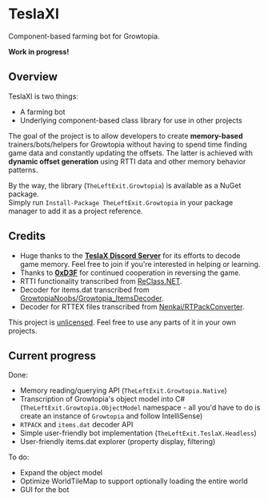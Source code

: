 # TeslaXI
Component-based farming bot for Growtopia.

**Work in progress!**

## Overview
TeslaXI is two things:
 - A farming bot
 - Underlying component-based class library for use in other projects

The goal of the project is to allow developers to create **memory-based** trainers/bots/helpers for Growtopia without having to spend time finding game data and constantly updating the offsets. The latter is achieved with **dynamic offset generation** using RTTI data and other memory behavior patterns.

By the way, the library (`TheLeftExit.Growtopia`) is available as a NuGet package.  
Simply run `Install-Package TheLeftExit.Growtopia` in your package manager to add it as a project reference.

## Credits
 - Huge thanks to the [**TeslaX Discord Server**](https://discord.gg/Px457A4fh4) for its efforts to decode game memory. Feel free to join if you're interested in helping or learning.
 - Thanks to [**0xD3F**](https://github.com/DefaultO) for continued cooperation in reversing the game.
 - RTTI functionality transcribed from [ReClass.NET](https://github.com/ReClassNET/ReClass.NET/blob/0ee8a4cd6a00e2664f2ef3250a81089c32d69392/ReClass.NET/Memory/RemoteProcess.cs#L190).
 - Decoder for items.dat transcribed from [GrowtopiaNoobs/Growtopia_ItemsDecoder](https://github.com/GrowtopiaNoobs/Growtopia_ItemsDecoder).
 - Decoder for RTTEX files transcribed from [Nenkai/RTPackConverter](https://github.com/Nenkai/RTPackConverter).
 
This project is [unlicensed](https://unlicense.org/). Feel free to use any parts of it in your own projects.

## Current progress
Done:
 - Memory reading/querying API (`TheLeftExit.Growtopia.Native`)
 - Transcription of Growtopia's object model into C# (`TheLeftExit.Growtopia.ObjectModel` namespace - all you'd have to do is create an instance of `Growtopia` and follow IntelliSense)
 - `RTPACK` and `items.dat` decoder API
 - Simple user-friendly bot implementation (`TheLeftExit.TeslaX.Headless`)
 - User-friendly items.dat explorer (property display, filtering)
 
To do:
 - Expand the object model
 - Optimize WorldTileMap to support optionally loading the entire world
 - GUI for the bot